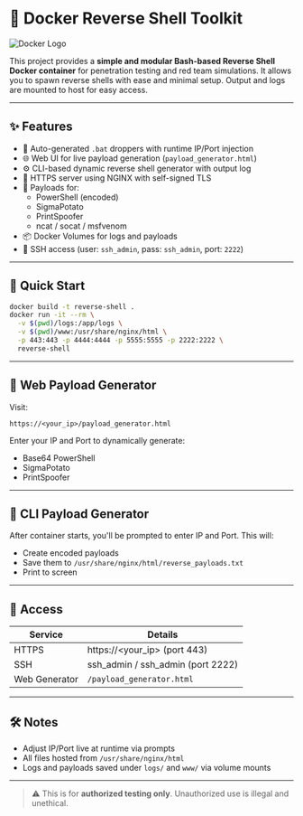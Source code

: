 # 🐚 Docker Reverse Shell Toolkit

![Docker Logo](https://www.docker.com/wp-content/uploads/2022/03/horizontal-logo-monochromatic-white.png)

This project provides a **simple and modular Bash-based Reverse Shell Docker container** for penetration testing and red team simulations. It allows you to spawn reverse shells with ease and minimal setup. Output and logs are mounted to host for easy access.

---

## ✨ Features

- 🧾 Auto-generated `.bat` droppers with runtime IP/Port injection
- 🌐 Web UI for live payload generation (`payload_generator.html`)
- ⚙️ CLI-based dynamic reverse shell generator with output log
- 🔐 HTTPS server using NGINX with self-signed TLS
- 🧪 Payloads for:
  - PowerShell (encoded)
  - SigmaPotato
  - PrintSpoofer
  - ncat / socat / msfvenom
- 📦 Docker Volumes for logs and payloads
- 🔐 SSH access (user: `ssh_admin`, pass: `ssh_admin`, port: `2222`)

---

## 🚀 Quick Start

```bash
docker build -t reverse-shell .
docker run -it --rm \
  -v $(pwd)/logs:/app/logs \
  -v $(pwd)/www:/usr/share/nginx/html \
  -p 443:443 -p 4444:4444 -p 5555:5555 -p 2222:2222 \
  reverse-shell
```

---

## 🧾 Web Payload Generator

Visit:
```
https://<your_ip>/payload_generator.html
```

Enter your IP and Port to dynamically generate:
- Base64 PowerShell
- SigmaPotato
- PrintSpoofer

---

## 📁 CLI Payload Generator

After container starts, you'll be prompted to enter IP and Port. This will:
- Create encoded payloads
- Save them to `/usr/share/nginx/html/reverse_payloads.txt`
- Print to screen

---

## 🔐 Access

| Service       | Details                        |
|---------------|--------------------------------|
| HTTPS         | https://<your_ip> (port 443)   |
| SSH           | ssh_admin / ssh_admin (port 2222) |
| Web Generator | `/payload_generator.html`      |

---

## 🛠️ Notes

- Adjust IP/Port live at runtime via prompts
- All files hosted from `/usr/share/nginx/html`
- Logs and payloads saved under `logs/` and `www/` via volume mounts

---

> ⚠️ This is for **authorized testing only**. Unauthorized use is illegal and unethical.
